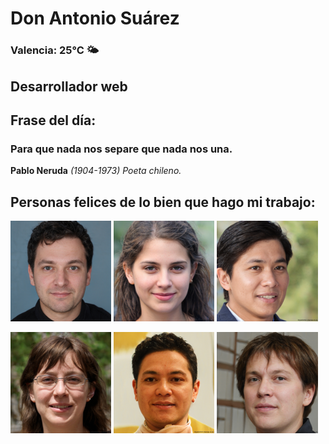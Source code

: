 # Don Antonio Suárez
### Valencia:  25°C 🌤️
## Desarrollador web
## Frase del día:
<!-- START QUOTE -->
### Para que nada nos separe que nada nos una.
**Pablo Neruda** *(1904-1973) Poeta chileno.*
<!-- END QUOTE -->






## Personas felices de lo bien que hago mi trabajo:

<p float="left">
  <img src="src/image_0.png" width="32%" />
  <img src="src/image_1.png" width="32%" /> 
  <img src="src/image_2.png" width="32%" />
</p>
<p float="left">
  <img src="src/image_3.png" width="32%" />
  <img src="src/image_4.png" width="32%" /> 
  <img src="src/image_5.png" width="32%" />
</p>